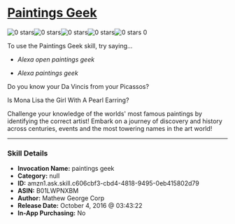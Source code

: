 # [Paintings Geek](http://alexa.amazon.com/#skills/amzn1.ask.skill.c606cbf3-cbd4-4818-9495-0eb415802d79)
![0 stars](../../images/ic_star_border_black_18dp_1x.png)![0 stars](../../images/ic_star_border_black_18dp_1x.png)![0 stars](../../images/ic_star_border_black_18dp_1x.png)![0 stars](../../images/ic_star_border_black_18dp_1x.png)![0 stars](../../images/ic_star_border_black_18dp_1x.png) 0

To use the Paintings Geek skill, try saying...

* *Alexa open paintings geek*

* *Alexa paintings geek*

Do you know your Da Vincis from your Picassos? 

Is Mona Lisa the Girl With A Pearl Earring? 

Challenge your knowledge of the worlds' most famous paintings by identifying the correct artist! Embark on a journey of discovery and history across centuries, events and the most towering names in the art world!

***

### Skill Details

* **Invocation Name:** paintings geek
* **Category:** null
* **ID:** amzn1.ask.skill.c606cbf3-cbd4-4818-9495-0eb415802d79
* **ASIN:** B01LWPNXBM
* **Author:** Mathew George Corp
* **Release Date:** October 4, 2016 @ 03:43:22
* **In-App Purchasing:** No
